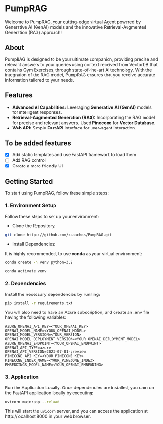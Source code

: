 # PumpRAG

Welcome to PumpRAG, your cutting-edge virtual Agent powered by Generative AI (GenAI) models and the innovative Retrieval-Augmented Generation (RAG) approach!

## About

PumpRAG is designed to be your ultimate companion, providing precise and relevant answers to your queries using context received from VectorDB that contains Gym Exercises, through state-of-the-art AI technology. With the integration of the RAG model, PumpRAG ensures that you receive accurate information tailored to your needs.

## Features

- **Advanced AI Capabilities:** Leveraging **Generative AI (GenAI)** models for intelligent responses.
- **Retrieval-Augmented Generation (RAG):** Incorporating the RAG model for precise and relevant answers. Used **Pinecone** for **Vector Database**.
- **Web API:** Simple **FastAPI** interface for user-agent interaction.
## To be added features
- [x] Add static templates and use FastAPI framework to load them
- [ ] Add RAG control
- [x] Create a more friendly UI

## Getting Started

To start using PumpRAG, follow these simple steps:

### 1. Environment Setup

Follow these steps to set up your environment:
- Clone the Repository:

```bash
git clone https://github.com/zaaachos/PumpRAG.git
```

- Install Dependencies:
  
It is highly recommended, to use **conda** as your virtual environment:
```bash
conda create -n venv python=3.9
```
```bash
conda activate venv
```

### 2. Dependencies
Install the necessary dependencies by running:
```bash
pip install -r requirements.txt
```

You will also need to have an Azure subscription, and create an .env file having the following variables:
```
AZURE_OPENAI_API_KEY=<YOUR_OPENAI_KEY>
OPENAI_MODEL_NAME=<YOUR_OPENAI_MODEL>
OPENAI_MODEL_VERSION=<YOUR_VERSION>
OPENAI_MODEL_DEPLOYMENT_VERSION=<YOUR_OPENAI_DEPLOYMENT_MODEL>
AZURE_OPENAI_ENDPOINT=<YOUR_OPENAI_ENDPOINT>
OPENAI_API_TYPE=azure
OPENAI_API_VERSION=2023-07-01-preview
PINECONE_API_KEY=<YOUR_PINECONE_KEY>
PINECONE_INDEX_NAME=<YOUR_PINECONE_INDEX>
EMBEDDINGS_MODEL_NAME=<YOUR_OPENAI_EMBEDDING>
```

### 3. Application
Run the Application Locally. Once dependencies are installed, you can run the FastAPI application locally by executing:

```bash
uvicorn main:app --reload
```

This will start the `uvicorn` server, and you can access the application at http://localhost:8000 in your web browser.
